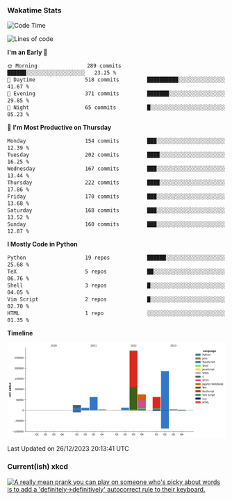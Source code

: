### Wakatime Stats
<!--START_SECTION:waka-->
![Code Time](http://img.shields.io/badge/Code%20Time-2%2C236%20hrs%201%20min-blue)

![Lines of code](https://img.shields.io/badge/From%20Hello%20World%20I%27ve%20Written-727.5%20thousand%20lines%20of%20code-blue)

**I'm an Early 🐤** 

```text
🌞 Morning                289 commits         ██████░░░░░░░░░░░░░░░░░░░   23.25 % 
🌆 Daytime                518 commits         ██████████░░░░░░░░░░░░░░░   41.67 % 
🌃 Evening                371 commits         ███████░░░░░░░░░░░░░░░░░░   29.85 % 
🌙 Night                  65 commits          █░░░░░░░░░░░░░░░░░░░░░░░░   05.23 % 
```
📅 **I'm Most Productive on Thursday** 

```text
Monday                   154 commits         ███░░░░░░░░░░░░░░░░░░░░░░   12.39 % 
Tuesday                  202 commits         ████░░░░░░░░░░░░░░░░░░░░░   16.25 % 
Wednesday                167 commits         ███░░░░░░░░░░░░░░░░░░░░░░   13.44 % 
Thursday                 222 commits         ████░░░░░░░░░░░░░░░░░░░░░   17.86 % 
Friday                   170 commits         ███░░░░░░░░░░░░░░░░░░░░░░   13.68 % 
Saturday                 168 commits         ███░░░░░░░░░░░░░░░░░░░░░░   13.52 % 
Sunday                   160 commits         ███░░░░░░░░░░░░░░░░░░░░░░   12.87 % 
```


**I Mostly Code in Python** 

```text
Python                   19 repos            ██████░░░░░░░░░░░░░░░░░░░   25.68 % 
TeX                      5 repos             ██░░░░░░░░░░░░░░░░░░░░░░░   06.76 % 
Shell                    3 repos             █░░░░░░░░░░░░░░░░░░░░░░░░   04.05 % 
Vim Script               2 repos             █░░░░░░░░░░░░░░░░░░░░░░░░   02.70 % 
HTML                     1 repo              ░░░░░░░░░░░░░░░░░░░░░░░░░   01.35 % 
```



**Timeline**

![Lines of Code chart](https://raw.githubusercontent.com/joshuajeschek/joshuajeschek/main/assets/bar_graph.png)


 Last Updated on 26/12/2023 20:13:41 UTC
<!--END_SECTION:waka-->

### Current(ish) xkcd
<a id="xkcd-a" title="A really mean prank you can play on someone who's picky about words is to add a 'definitely->definitively' autocorrect rule to their keyboard." href="https://www.xkcd.com" target="_blank">
        <img align="center" id="xkcd-img" src="https://imgs.xkcd.com/comics/definitely.png" alt="A really mean prank you can play on someone who's picky about words is to add a 'definitely->definitively' autocorrect rule to their keyboard." height=300 />
</a>
